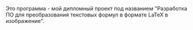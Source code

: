 Это программа - мой дипломный проект под названием "Разработка ПО для преобразования текстовых формул в формате LaTeX в изображение".
